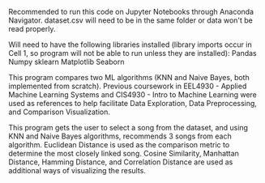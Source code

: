 Recommended to run this code on Jupyter Notebooks through Anaconda Navigator. dataset.csv will need to be in the same folder or data won't be read properly.

Will need to have the following libraries installed (library imports occur in Cell 1, so program will not be able to run unless they are installed):
	Pandas
 	Numpy
  	sklearn
   	Matplotlib
    	Seaborn

This program compares two ML algorithms (KNN and Naive Bayes, both implemented from scratch). Previous coursework in EEL4930 - Applied Machine Learning Systems and CIS4930 - Intro to Machine Learning were used as references to help facilitate Data Exploration, Data Preprocessing, and Comparison Visualization.

This program gets the user to select a song from the dataset, and using KNN and Naive Bayes algorithms, recommends 3 songs from each algorithm. Euclidean Distance is used as the comparison metric to determine the most closely linked song. Cosine Similarity, Manhattan Distance, Hamming Distance, and Correlation Distance are used as additional ways of visualizing the results.

